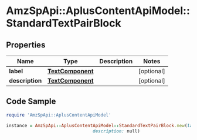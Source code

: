 # AmzSpApi::AplusContentApiModel::StandardTextPairBlock

## Properties

Name | Type | Description | Notes
------------ | ------------- | ------------- | -------------
**label** | [**TextComponent**](TextComponent.md) |  | [optional] 
**description** | [**TextComponent**](TextComponent.md) |  | [optional] 

## Code Sample

```ruby
require 'AmzSpApi::AplusContentApiModel'

instance = AmzSpApi::AplusContentApiModel::StandardTextPairBlock.new(label: null,
                                 description: null)
```


